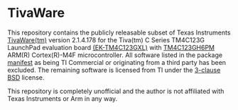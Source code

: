 # TivaWare

This repository contains the publicly releasable subset of Texas Instruments
[TivaWare(tm)][tivaware] version 2.1.4.178 for the Tiva(tm) C Series
TM4C123G LaunchPad evaluation board [(EK-TM4C123GXL)][launchpad] with
[TM4C123GH6PM][controller] ARM(R) Cortex(R)-M4F microcontroller. All
software listed in the package [manifest][manifest] as being TI Commercial
or originating from a third party has been excluded. The remaining software
is licensed from TI under the [3-clause BSD][ti-bsd-eula] license.

This repository is completely unofficial and the author is not affiliated
with Texas Instruments or Arm in any way. 

[tivaware]:   http://www.ti.com/tool/SW-EK-TM4C123GXL
[launchpad]:  http://www.ti.com/tool/ek-tm4c123gxl
[controller]: http://www.ti.com/product/TM4C123GH6PM
[manifest]:   MANIFEST.txt
[ti-bsd-eula]: TI-BSD-EULA.txt
